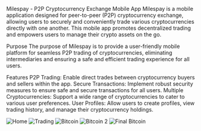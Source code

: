 Milespay - P2P Cryptocurrency Exchange Mobile App
Milespay is a mobile application designed for peer-to-peer (P2P) cryptocurrency exchange, allowing users to securely and conveniently trade various cryptocurrencies directly with one another. This mobile app promotes decentralized trading and empowers users to manage their crypto assets on the go.

Purpose
The purpose of Milespay is to provide a user-friendly mobile platform for seamless P2P trading of cryptocurrencies, eliminating intermediaries and ensuring a safe and efficient trading experience for all users.

Features
P2P Trading: Enable direct trades between cryptocurrency buyers and sellers within the app.
Secure Transactions: Implement robust security measures to ensure safe and secure transactions for all users.
Multiple Cryptocurrencies: Support a wide range of cryptocurrencies to cater to various user preferences.
User Profiles: Allow users to create profiles, view trading history, and manage their cryptocurrency holdings.


![Home](https://github.com/afolabidamilare08/Milespay_App/assets/66940336/644f75b8-6ea2-4d44-b576-ec1ef4188c1b)
![Trading](https://github.com/afolabidamilare08/Milespay_App/assets/66940336/1b381f79-58f6-4a44-9207-b5e8c275d2b5)
![Bitcoin](https://github.com/afolabidamilare08/Milespay_App/assets/66940336/2030dd5b-35f8-4ec6-b425-aabd9410c91c)
![Bitcoin 2](https://github.com/afolabidamilare08/Milespay_App/assets/66940336/2c79d948-f12b-4d12-8683-777abbb69c1f)
![Final Bitcoin](https://github.com/afolabidamilare08/Milespay_App/assets/66940336/d954eafc-d4e0-438f-9596-a4d01adb392e)
